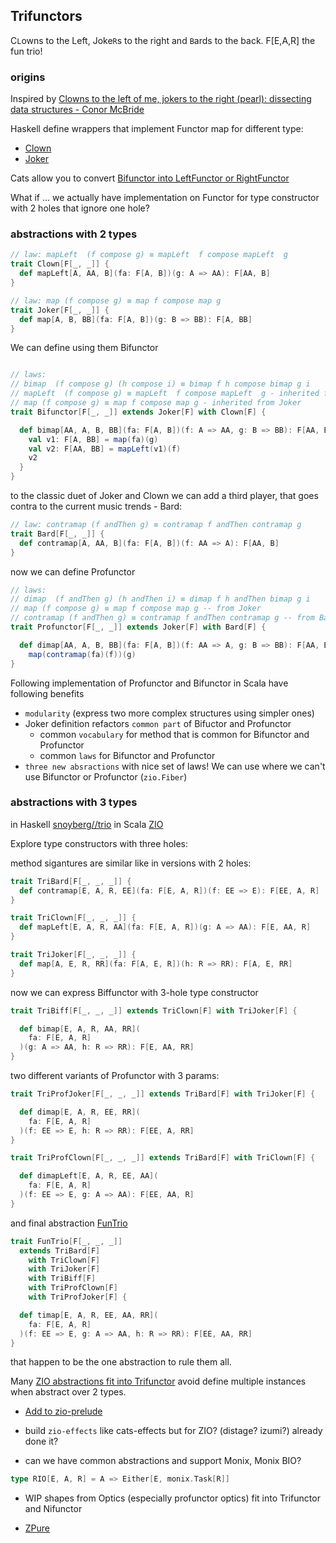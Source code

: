 ## Trifunctors

C`L`owns to the Left, Joke`R`s to the right and `B`ards to the back. F[E,A,R] the fun trio!


### origins

Inspired by [Clowns to the left of me, jokers to the right (pearl): dissecting data structures - Conor McBride](https://personal.cis.strath.ac.uk/conor.mcbride/Dissect.pdf)

Haskell define wrappers that implement Functor map for different type:
 * [Clown](https://hackage.haskell.org/package/bifunctors/docs/Data-Bifunctor-Clown.html)
 * [Joker](https://hackage.haskell.org/package/bifunctors/docs/Data-Bifunctor-Joker.html)
 
Cats allow you to convert [Bifunctor into LeftFunctor or RightFunctor](https://github.com/typelevel/cats/pull/1847/files)

What if ... we actually have implementation on Functor for type constructor with 2 holes that ignore one hole?

### abstractions with 2 types

```scala
// law: mapLeft  (f compose g) ≡ mapLeft  f compose mapLeft  g
trait Clown[F[_, _]] {
  def mapLeft[A, AA, B](fa: F[A, B])(g: A => AA): F[AA, B]
}

// law: map (f compose g) ≡ map f compose map g
trait Joker[F[_, _]] {
  def map[A, B, BB](fa: F[A, B])(g: B => BB): F[A, BB]
}
```

We can define using them Bifunctor

```scala

// laws:
// bimap  (f compose g) (h compose i) ≡ bimap f h compose bimap g i
// mapLeft  (f compose g) ≡ mapLeft  f compose mapLeft  g - inherited from Clown
// map (f compose g) ≡ map f compose map g - inherited from Joker
trait Bifunctor[F[_, _]] extends Joker[F] with Clown[F] {

  def bimap[AA, A, B, BB](fa: F[A, B])(f: A => AA, g: B => BB): F[AA, BB] = {
    val v1: F[A, BB] = map(fa)(g)
    val v2: F[AA, BB] = mapLeft(v1)(f)
    v2
  }
}
```

to the classic duet of Joker and Clown we can add a third player, that goes contra to the current music trends - Bard:

```scala
// law: contramap (f andThen g) ≡ contramap f andThen contramap g
trait Bard[F[_, _]] {
  def contramap[A, AA, B](fa: F[A, B])(f: AA => A): F[AA, B]
}
```

now we can define Profunctor

```scala
// laws:
// dimap  (f andThen g) (h andThen i) ≡ dimap f h andThen bimap g i
// map (f compose g) ≡ map f compose map g -- from Joker
// contramap (f andThen g) ≡ contramap f andThen contramap g -- from Bard
trait Profunctor[F[_, _]] extends Joker[F] with Bard[F] {

  def dimap[AA, A, B, BB](fa: F[A, B])(f: AA => A, g: B => BB): F[AA, BB] =
    map(contramap(fa)(f))(g)
}
```

Following implementation of Profunctor and Bifunctor in Scala have following benefits
 * `modularity` (express two more complex structures using simpler ones)
 * Joker definition refactors `common part` of Bifuctor and Profunctor
   - common `vocabulary` for method that is common for Bifunctor and Profunctor
   - common `laws` for Bifunctor and Profunctor
 * `three new absractions` with nice set of laws! We can use where we can't use Bifunctor or Profunctor (`zio.Fiber`)

### abstractions with 3 types

in Haskell [snoyberg//trio](https://github.com/snoyberg/trio)
in Scala [ZIO](https://github.com/zio/zio)

Explore type constructors with three holes:

method sigantures are similar like in versions with 2 holes:

```scala
trait TriBard[F[_, _, _]] {
  def contramap[E, A, R, EE](fa: F[E, A, R])(f: EE => E): F[EE, A, R]
}

trait TriClown[F[_, _, _]] {
  def mapLeft[E, A, R, AA](fa: F[E, A, R])(g: A => AA): F[E, AA, R]
}

trait TriJoker[F[_, _, _]] {
  def map[A, E, R, RR](fa: F[A, E, R])(h: R => RR): F[A, E, RR]
}
```

now we can express Biffunctor with 3-hole type constructor

```scala
trait TriBiff[F[_, _, _]] extends TriClown[F] with TriJoker[F] {

  def bimap[E, A, R, AA, RR](
    fa: F[E, A, R]
  )(g: A => AA, h: R => RR): F[E, AA, RR]
}
```

two different variants of Profunctor with 3 params:

```scala
trait TriProfJoker[F[_, _, _]] extends TriBard[F] with TriJoker[F] {

  def dimap[E, A, R, EE, RR](
    fa: F[E, A, R]
  )(f: EE => E, h: R => RR): F[EE, A, RR]
}

trait TriProfClown[F[_, _, _]] extends TriBard[F] with TriClown[F] {

  def dimapLeft[E, A, R, EE, AA](
    fa: F[E, A, R]
  )(f: EE => E, g: A => AA): F[EE, AA, R]
}
```

and final abstraction [FunTrio](https://github.com/lemastero/Triglav/blob/master/src/main/scala/Triglav/face3/Trifunctor.scala)

```scala
trait FunTrio[F[_, _, _]]
  extends TriBard[F]
    with TriClown[F]
    with TriJoker[F]
    with TriBiff[F]
    with TriProfClown[F]
    with TriProfJoker[F] {

  def timap[E, A, R, EE, AA, RR](
    fa: F[E, A, R]
  )(f: EE => E, g: A => AA, h: R => RR): F[EE, AA, RR]
}
```

that happen to be the one abstraction to rule them all.


Many [ZIO abstractions fit into Trifunctor](https://github.com/lemastero/Triglav/blob/master/src/main/scala/Triglav/instances/TrifunctorInstancesZIO.scala)
avoid define multiple instances when abstract over 2 types.

* [Add to zio-prelude](https://github.com/zio/zio-prelude/issues/291)

* build `zio-effects` like cats-effects but for ZIO? (distage? izumi?) already done it?

* can we have common abstractions and support Monix, Monix BIO?
```scala
type RIO[E, A, R] = A => Either[E, monix.Task[R]]
```

* WIP shapes from Optics (especially profunctor optics) fit into Trifunctor and Nifunctor 

* [ZPure](https://github.com/zio/zio-prelude/blob/master/src/main/scala/zio/prelude/fx/ZPure.scala)
